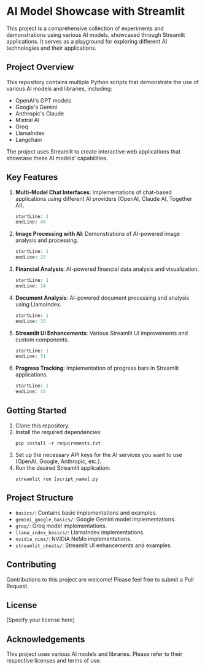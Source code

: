 # AI Model Showcase with Streamlit

This project is a comprehensive collection of experiments and demonstrations using various AI models, showcased through Streamlit applications. It serves as a playground for exploring different AI technologies and their applications.

## Project Overview

This repository contains multiple Python scripts that demonstrate the use of various AI models and libraries, including:

- OpenAI's GPT models
- Google's Gemini
- Anthropic's Claude
- Mistral AI
- Groq
- LlamaIndex
- Langchain

The project uses Streamlit to create interactive web applications that showcase these AI models' capabilities.

## Key Features

1. **Multi-Model Chat Interfaces**: Implementations of chat-based applications using different AI providers (OpenAI, Claude AI, Together AI).
   ```python:basics/chat_open_source.py
   startLine: 1
   endLine: 40
   ```

2. **Image Processing with AI**: Demonstrations of AI-powered image analysis and processing.
   ```python:gemini_google_basics/gemini_vision_pro.py
   startLine: 1
   endLine: 25
   ```

3. **Financial Analysis**: AI-powered financial data analysis and visualization.
   ```python:groq/groq_finance_exmaple_streamlit.py
   startLine: 1
   endLine: 14
   ```

4. **Document Analysis**: AI-powered document processing and analysis using LlamaIndex.
   ```python:llama_index_basics/document_agent.py
   startLine: 1
   endLine: 35
   ```

5. **Streamlit UI Enhancements**: Various Streamlit UI improvements and custom components.
   ```python:streamlit_cheats/1.34/background-colors/0_🎨_About.py
   startLine: 1
   endLine: 51
   ```

6. **Progress Tracking**: Implementation of progress bars in Streamlit applications.
   ```python:streamlit_cheats/streamlit_stqdm_demo.py
   startLine: 1
   endLine: 45
   ```

## Getting Started

1. Clone this repository.
2. Install the required dependencies:
   ```
   pip install -r requirements.txt
   ```
3. Set up the necessary API keys for the AI services you want to use (OpenAI, Google, Anthropic, etc.).
4. Run the desired Streamlit application:
   ```
   streamlit run [script_name].py
   ```

## Project Structure

- `basics/`: Contains basic implementations and examples.
- `gemini_google_basics/`: Google Gemini model implementations.
- `groq/`: Groq model implementations.
- `llama_index_basics/`: LlamaIndex implementations.
- `nvidia_nims/`: NVIDIA NeMo implementations.
- `streamlit_cheats/`: Streamlit UI enhancements and examples.

## Contributing

Contributions to this project are welcome! Please feel free to submit a Pull Request.

## License

[Specify your license here]

## Acknowledgements

This project uses various AI models and libraries. Please refer to their respective licenses and terms of use.
